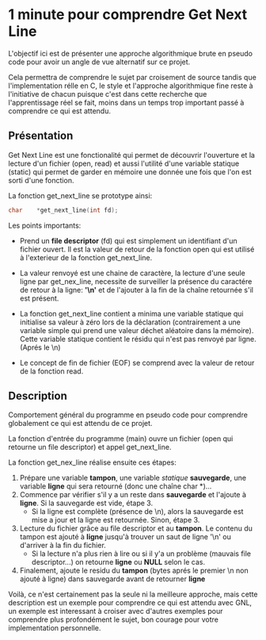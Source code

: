 # 1 minute pour comprendre Get Next Line

L'objectif ici est de présenter une approche algorithmique brute en pseudo code pour avoir un angle de vue alternatif sur ce projet. 

Cela permettra de comprendre le sujet par croisement de source tandis que l'implementation rélle en C, le style et l'approche algorithmique fine reste à l'initiative de chacun puisque c'est dans cette recherche que l'apprentissage réel se fait, moins dans un temps trop important passé à comprendre ce qui est attendu.

## Présentation

Get Next Line est une fonctionalité qui permet de découvrir l'ouverture et la lecture d'un fichier (open, read) et aussi l'utilité d'une variable statique (static) qui permet de garder en mémoire une donnée une fois que l'on est sorti d'une fonction.

La fonction get_next_line se prototype ainsi:

```c
char	*get_next_line(int fd);
```

Les points importants:

* Prend un **file descriptor** (fd) qui est simplement un identifiant d'un fichier ouvert. Il est la valeur de retour de la fonction open qui est utilisé à l'exterieur de la fonction get_next_line.

* La valeur renvoyé est une chaine de caractère, la lecture d'une seule ligne par get_nex_line, necessite de surveiller la présence du caractére de retour à la ligne: **'\n'** et de l'ajouter à la fin de la chaîne retournée s'il est présent.

* La fonction get_next_line contient a minima une variable statique qui initialise sa valeur à zéro lors de la déclaration (contrairement a une variable simple qui prend une valeur déchet aléatoire dans la mémoire). Cette variable statique contient le résidu qui n'est pas renvoyé par ligne. (Aprés le \n)

* Le concept de fin de fichier (EOF) se comprend avec la valeur de retour de la fonction read.

## Description

Comportement général du programme en pseudo code pour comprendre globalement ce qui est attendu de ce projet.

La fonction d'entrée du programme (main) ouvre un fichier (open qui retourne un file descriptor) et appel get_next_line.

La fonction get_nex_line réalise ensuite ces étapes:  

1. Prépare une variable **tampon**, une variable *statique* **sauvegarde**, une variable **ligne** qui sera retourné (donc une chaîne char *)...  
2. Commence par vérifier s'il y a un reste dans **sauvegarde** et l'ajoute à **ligne**. Si la sauvegarde est vide, étape 3.  
	* Si la ligne est complète (présence de \n), alors la sauvegarde est mise a jour et la ligne est retournée. Sinon, étape 3.  
3. Lecture du fichier grâce au file descriptor et au **tampon**. Le contenu du tampon est ajouté à **ligne** jusqu'à trouver un saut de ligne '\n' ou d'arriver à la fin du fichier.
	* Si la lecture n'a plus rien à lire ou si il y'a un problème (mauvais file descriptor...) on retourne **ligne** ou **NULL** selon le cas.
4. Finalement, ajoute le residu du **tampon** (bytes aprés le premier \n non ajouté à ligne) dans sauvegarde avant de retourner **ligne**

Voilà, ce n'est certainement pas la seule ni la meilleure approche, mais cette description est un exemple pour comprendre ce qui est attendu avec GNL, un exemple est interessant à croiser avec d'autres exemples pour comprendre plus profondément le sujet, bon courage pour votre implementation personnelle.